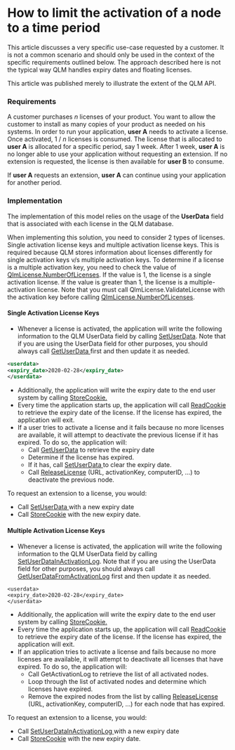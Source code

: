 # How to limit the activation of a node to a time period

This article discusses a very specific use-case requested by a customer. It is not a common scenario and should only be used in the context of the specific requirements outlined below. The approach described here is not the typical way QLM handles expiry dates and floating licenses.

This article was published merely to illustrate the extent of the QLM API.

### Requirements

A customer purchases _n_ licenses of your product. You want to allow the customer to install as many copies of your product as needed on his systems. In order to run your application, **user A** needs to activate a license. Once activated, 1 / _n_ licenses is consumed. The license that is allocated to **user A** is allocated for a specific period, say 1 week.  After 1 week, **user A** is no longer able to use your application without requesting an extension. If no extension is requested, the license is then available for **user B** to consume.

If **user A** requests an extension, **user A** can continue using your application for another period.

### Implementation

The implementation of this model relies on the usage of the **UserData** field that is associated with each license in the QLM database.

When implementing this solution, you need to consider 2 types of licenses. Single activation license keys and multiple activation license keys. This is required because QLM stores information about licenses differently for single activation keys v/s multiple activation keys. To determine if a license is a multiple activation key, you need to check the value of [QlmLicense.NumberOfLicenses](../api-reference/license-wizard-user-control/license-properties.md). If the value is 1, the license is a single activation license. If the value is greater than 1, the license is a multiple-activation license. Note that you must call QlmLicense.ValidateLicense with the activation key before calling [QlmLicense.NumberOfLicenses](../api-reference/license-wizard-user-control/license-properties.md).

#### Single Activation License Keys

* Whenever a license is activated, the application will write the following information to the QLM UserData field by calling [SetUserData](../api-reference/qlmlicense/application-methods/setuserdata.md). Note that if you are using the UserData field for other purposes, you should always call [GetUserData ](../api-reference/qlmlicense/application-methods/getuserdata.md)first and then update it as needed.

```xml
<userdata>
<expiry_date>2020-02-28</expiry_date>
</userdata>
```

&#x20;

* Additionally, the application will write the expiry date to the end user system by calling [StoreCookie.](../api-reference/qlmlicense/client-side-methods/storecookie.md)
* Every time the application starts up, the application will call [ReadCookie](../api-reference/qlmlicense/client-side-methods/readcookie.md) to retrieve the expiry date of the license. If the license has expired, the application will exit.
* If a user tries to activate a license and it fails because no more licenses are available, it will attempt to deactivate the previous license if it has expired. To do so, the application will:
  * Call [GetUserData](../api-reference/qlmlicense/application-methods/getuserdata.md) to retrieve the expiry date
  * Determine if the license has expired.
  * If it has, call [SetUserData ](../api-reference/qlmlicense/application-methods/setuserdata.md)to clear the expiry date.
  * Call [ReleaseLicense](../api-reference/qlmlicense/application-methods/releaselicense.md) (URL, activationKey, computerID, ...) to deactivate the previous node.

To request an extension to a license, you would:

* Call [SetUserData ](../api-reference/qlmlicense/application-methods/setuserdata.md)with a new expiry date
* Call [StoreCookie](../api-reference/qlmlicense/client-side-methods/storecookie.md) with the new expiry date.&#x20;

#### Multiple Activation License Keys

* Whenever a license is activated, the application will write the following information to the QLM UserData field by calling [SetUserDataInActivationLog](../api-reference/qlmlicense/application-methods/setuserdatainactivationlog.md). Note that if you are using the UserData field for other purposes, you should always call [GetUserDataFromActivationLog](../api-reference/qlmlicense/application-methods/getuserdatafromactivationlog.md) first and then update it as needed.

```
<userdata>
<expiry_date>2020-02-28</expiry_date>
</userdata>
```

* Additionally, the application will write the expiry date to the end user system by calling [StoreCookie.](../api-reference/qlmlicense/client-side-methods/storecookie.md)
* Every time the application starts up, the application will call [ReadCookie](../api-reference/qlmlicense/client-side-methods/readcookie.md) to retrieve the expiry date of the license. If the license has expired, the application will exit.
* If an application tries to activate a license and fails because no more licenses are available, it will attempt to deactivate all licenses that have expired. To do so, the application will:
  * Call GetActivationLog to retrieve the list of all activated nodes.
  * Loop through the list of activated nodes and determine which licenses have expired.
  * Remove the expired nodes from the list by calling [ReleaseLicense](../api-reference/qlmlicense/application-methods/releaselicense.md) (URL, activationKey, computerID, ...) for each node that has expired.

To request an extension to a license, you would:

* Call [SetUserDataInActivationLog ](../api-reference/qlmlicense/application-methods/setuserdatainactivationlog.md)with a new expiry date
* Call [StoreCookie](../api-reference/qlmlicense/client-side-methods/storecookie.md) with the new expiry date.
